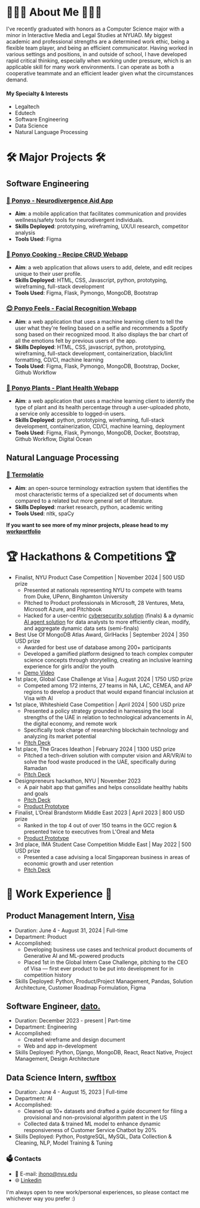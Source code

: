 # 👩🏻‍💻 About Me 👩🏻‍💻
I've recently graduated with honors as a Computer Science major with a minor in Interactive Media and Legal Studies at NYUAD. My biggest academic and professional strengths are a determined work ethic, being a flexible team player, and being an efficient communicator. Having worked in various settings and positions, in and outside of school, I have developed rapid critical thinking, especially when working under pressure, which is an applicable skill for many work environments. I can operate as both a cooperative teammate and an efficient leader given what the circumstances demand. 

#### My Specialty & Interests
- Legaltech
- Edutech
- Software Engineering
- Data Science
- Natural Language Processing

# 🛠️ Major Projects 🛠️
## Software Engineering
### [🧠 Ponyo - Neurodivergence Aid App](https://github.com/jk021227/workportfolio/tree/main/Ponyo%20-%20Neurodivergence%20Aid)
* __Aim__: a mobile application that facilitates communication and provides wellness/safety tools for neurodivergent individuals.
* __Skills Deployed__: prototyping, wireframing, UX/UI research, competitor analysis
* __Tools Used__: Figma

### [🍲 Ponyo Cooking - Recipe CRUD Webapp](https://github.com/jk021227/workportfolio/tree/main/Ponyo%20Cooking%20-%20Recipe%20webapp)
* __Aim__: a web application that allows users to add, delete, and edit recipes unique to their user profile.
* __Skills Deployed__: HTML, CSS, Javascript, python, prototyping, wireframing, full-stack development
* __Tools Used__: Figma, Flask, Pymongo, MongoDB, Bootstrap

### [😊 Ponyo Feels - Facial Recognition Webapp](https://github.com/jk021227/workportfolio/tree/main/Ponyo%20Feels%20-%20Containerized%20App%20w%3A%20Machine%20Learning%20Client)
* __Aim__: a web application that uses a machine learning client to tell the user what they're feeling based on a selfie and recommends a Spotify song based on their recognized mood. It also displays the bar chart of all the emotions felt by previous users of the app.
* __Skills Deployed__: HTML, CSS, javascript, python, prototyping, wireframing, full-stack development, containerization, black/lint formatting, CD/CI, machine learning
* __Tools Used__: Figma, Flask, Pymongo, MongoDB, Bootstrap, Docker, Github Workflow

### [🌱 Ponyo Plants - Plant Health Webapp](https://github.com/jk021227/workportfolio/tree/main/Ponyo%20Plants%20-%20ML%20Droplet)
* __Aim__: a web application that uses a machine learning client to identify the type of plant and its health percentage through a user-uploaded photo, a service only accessible to logged-in users. 
* __Skills Deployed__: python, prototyping, wireframing, full-stack development, containerization, CD/CI, machine learning, deployment
* __Tools Used__: Figma, Flask, Pymongo, MongoDB, Docker, Bootstrap, Github Workflow, Digital Ocean

## Natural Language Processing
### [🤖 Termolatío](https://github.com/levith-andrade-cuellar/termolatio/tree/0a01799370c08bd3f9d7497f19eb185f9ee05101)
* __Aim__: an open-source terminology extraction system that identifies the most characteristic terms of a specialized set of documents when compared to a related but more general set of literature.
* __Skills Deployed__: market research, python, academic writing
* __Tools Used__: nltk, spaCy

**If you want to see more of my minor projects, please head to my [workportfolio](https://github.com/jk021227/workportfolio)**

# 🏆 Hackathons & Competitions 🏆
- Finalist, NYU Product Case Competition | November 2024 | 500 USD prize
  - Presented at nationals representing NYU to compete with teams from Duke, UPenn,  Binghamton University
  - Pitched to Product professionals in Microsoft, 28 Ventures, Meta, Microsoft Azure, and Pitchbook
  - Hacked for a user-centric [cybersecurity solution](https://drive.google.com/file/d/1rUq2hNG_M3q8spSqcEn1BcfLM-bkpc7A/view?usp=sharing) (finals) & a dynamic [AI agent solution](https://drive.google.com/file/d/1-2WoQ4paLdyzgfqQLMfDxAq7kstHLgMw/view?usp=sharing) for data analysts to more efficiently clean, modify, and aggregate dynamic data sets (semi-finals) 
- Best Use Of MongoDB Atlas Award, GirlHacks | September 2024 | 350 USD prize
  - Awarded for best use of database among 200+ participants
  - Developed a gamified platform designed to teach complex computer science concepts through storytelling, creating an inclusive learning experience for girls and/or the youth
  - [Demo Video](https://drive.google.com/file/d/1GTI-orHC-6ktGU6Ao4TB587ImI84Xhr0/view)
- 1st place, Global Case Challenge at Visa | August 2024 | 1750 USD prize
  - Competed among 172 interns, 27 teams in NA, LAC, CEMEA, and AP regions to develop a product that would expand financial inclusion at Visa with AI
- 1st place, Whiteshield Case Competition | April 2024 | 500 USD prize
  - Presented a policy strategy grounded in harnessing the local strengths of the UAE in relation to technological advancements in AI, the digital economy, and remote work
  - Specifically took charge of researching blockchain technology and analyzing its market potential
  - [Pitch Deck](https://docs.google.com/presentation/d/1LRlI22_kVX4vZLSB8_KDPnuYyC0m0z68ndGtAFkRHY8/edit?usp=sharing)
- 1st place, The Graces Ideathon | February 2024 | 1300 USD prize
  - Pitched a tech-driven solution with computer vision and AR/VR/AI to solve the food waste produced in the UAE, specifically during Ramadan
  - [Pitch Deck](https://docs.google.com/presentation/d/1ZfTexEnj61XBPL9MDHbBtolPAZrufenuQWh3E7vuFMs/edit?usp=sharing)
- Designpreneurs hackathon, NYU | November 2023
  - A pair habit app that gamifies and helps consolidate healthy habits and goals
  - [Pitch Deck](https://drive.google.com/file/d/1j4WU1NQY2evOIpJUhqG003Y7q0C6AeZD/view?usp=sharing)
  - [Product Prototype](https://www.figma.com/proto/qkICTwOEjRpVjolrwIsEjy/Habi?node-id=20-11038&starting-point-node-id=20%3A11038&mode=design&t=xDMb8SHmQJBjyzfm-1)
- Finalist, L’Oréal Brandstorm Middle East 2023 | April 2023 | 800 USD prize
  - Ranked in the top 4 out of over 150 teams in the GCC region & presented twice to executives from L'Oreal and Meta
  - [Product Prototype](https://www.figma.com/proto/yDdkaIrbXjzZprXZil3sYa/Loreal?type=design&node-id=223-2&scaling=scale-down&page-id=0%3A1&starting-point-node-id=223%3A2&show-proto-sidebar=1)
- 3rd place, IMA Student Case Competition Middle East | May 2022 | 500 USD prize
  - Presented a case advising a local Singaporean business in areas of economic growth and user retention 
  - [Pitch Deck](https://docs.google.com/presentation/d/1LUkWI9RbDt2csNOSsCo-aPYvB_qGfqwrYS0xgfFaKzE/edit?usp=sharing)
 
# 💼 Work Experience 💼
## Product Management Intern, [Visa](https://ae.visamiddleeast.com/en_AE)
* Duration: June 4 - August 31, 2024 | Full-time
* Department: Product
* Accomplished:
  * Developing business use cases and technical product documents of Generative AI and ML-powered products
  * Placed 1st in the Global Intern Case Challenge, pitching to the CEO of Visa — first ever product to be put into development for in competition history
* Skills Deployed: Python, Product/Project Management, Pandas, Solution Architecture, Customer Roadmap Formulation, Figma

## Software Engineer, [dato.](https://www.linkedin.com/company/dato-pr/)
* Duration: December 2023 - present | Part-time
* Department: Engineering
* Accomplished:
  * Created wireframe and design document
  * Web and app in-development 
* Skills Deployed: Python, Django, MongoDB, React, React Native, Project Management, Design Architecture

## Data Science Intern, [swftbox](https://www.swftbox.com/)
* Duration: June 4 - August 15, 2023 | Full-time
* Department: AI
* Accomplished:
  * Cleaned up 10+ datasets and drafted a guide document for filing a provisional and non-provisional algorithm patent in the US 
  * Collected data & trained ML model to enhance dynamic responsiveness of Customer Service Chatbot by 20%
* Skills Deployed: Python, PostgreSQL, MySQL, Data Collection & Cleaning, NLP, Model Training & Tuning

### 🗳️ Contacts
- 📧 E-mail: jhono@nyu.edu
- 🌐 [Linkedin](https://www.linkedin.com/in/youngducando/)

I'm always open to new work/personal experiences, so please contact me whichever way you prefer :)

